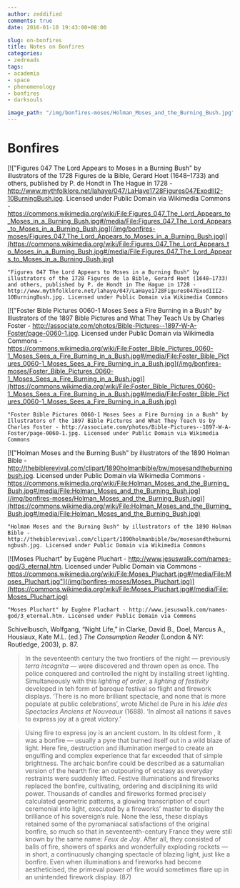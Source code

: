 ```yaml
---
author: zeddified
comments: true
date: 2016-01-10 19:43:00+08:00

slug: on-bonfires
title: Notes on Bonfires
categories:
- zedreads
tags:
- academia
- space
- phenomenology
- bonfires
- darksouls

image_path: "/img/bonfires-moses/Holman_Moses_and_the_Burning_Bush.jpg"
---
```


# Bonfires

[!["Figures 047 The Lord Appears to Moses in a Burning Bush" by illustrators of the 1728 Figures de la Bible, Gerard Hoet (1648–1733) and others, published by P. de Hondt in The Hague in 1728 - http://www.mythfolklore.net/lahaye/047/LaHaye1728Figures047ExodIII2-10BurningBush.jpg. Licensed under Public Domain via Wikimedia Commons - https://commons.wikimedia.org/wiki/File:Figures_047_The_Lord_Appears_to_Moses_in_a_Burning_Bush.jpg#/media/File:Figures_047_The_Lord_Appears_to_Moses_in_a_Burning_Bush.jpg](/img/bonfires-moses/Figures_047_The_Lord_Appears_to_Moses_in_a_Burning_Bush.jpg)](https://commons.wikimedia.org/wiki/File:Figures_047_The_Lord_Appears_to_Moses_in_a_Burning_Bush.jpg#/media/File:Figures_047_The_Lord_Appears_to_Moses_in_a_Burning_Bush.jpg)

``"Figures 047 The Lord Appears to Moses in a Burning Bush" by illustrators of the 1728 Figures de la Bible, Gerard Hoet (1648–1733) and others, published by P. de Hondt in The Hague in 1728 - http://www.mythfolklore.net/lahaye/047/LaHaye1728Figures047ExodIII2-10BurningBush.jpg. Licensed under Public Domain via Wikimedia Commons``

[!["Foster Bible Pictures 0060-1 Moses Sees a Fire Burning in a Bush" by Illustrators of the 1897 Bible Pictures and What They Teach Us by Charles Foster - http://associate.com/photos/Bible-Pictures--1897-W-A-Foster/page-0060-1.jpg. Licensed under Public Domain via Wikimedia Commons - https://commons.wikimedia.org/wiki/File:Foster_Bible_Pictures_0060-1_Moses_Sees_a_Fire_Burning_in_a_Bush.jpg#/media/File:Foster_Bible_Pictures_0060-1_Moses_Sees_a_Fire_Burning_in_a_Bush.jpg](/img/bonfires-moses/Foster_Bible_Pictures_0060-1_Moses_Sees_a_Fire_Burning_in_a_Bush.jpg)](https://commons.wikimedia.org/wiki/File:Foster_Bible_Pictures_0060-1_Moses_Sees_a_Fire_Burning_in_a_Bush.jpg#/media/File:Foster_Bible_Pictures_0060-1_Moses_Sees_a_Fire_Burning_in_a_Bush.jpg)

`"Foster Bible Pictures 0060-1 Moses Sees a Fire Burning in a Bush" by Illustrators of the 1897 Bible Pictures and What They Teach Us by Charles Foster - http://associate.com/photos/Bible-Pictures--1897-W-A-Foster/page-0060-1.jpg. Licensed under Public Domain via Wikimedia Commons`

[!["Holman Moses and the Burning Bush" by illustrators of the 1890 Holman Bible - http://thebiblerevival.com/clipart/1890holmanbible/bw/mosesandtheburningbush.jpg. Licensed under Public Domain via Wikimedia Commons - https://commons.wikimedia.org/wiki/File:Holman_Moses_and_the_Burning_Bush.jpg#/media/File:Holman_Moses_and_the_Burning_Bush.jpg](/img/bonfires-moses/Holman_Moses_and_the_Burning_Bush.jpg)](https://commons.wikimedia.org/wiki/File:Holman_Moses_and_the_Burning_Bush.jpg#/media/File:Holman_Moses_and_the_Burning_Bush.jpg)

`"Holman Moses and the Burning Bush" by illustrators of the 1890 Holman Bible - http://thebiblerevival.com/clipart/1890holmanbible/bw/mosesandtheburningbush.jpg. Licensed under Public Domain via Wikimedia Commons`

[![Moses Pluchart" by Eugène Pluchart - http://www.jesuswalk.com/names-god/3_eternal.htm. Licensed under Public Domain via Commons - https://commons.wikimedia.org/wiki/File:Moses_Pluchart.jpg#/media/File:Moses_Pluchart.jpg"](/img/bonfires-moses/Moses_Pluchart.jpg)](https://commons.wikimedia.org/wiki/File:Moses_Pluchart.jpg#/media/File:Moses_Pluchart.jpg)

`"Moses Pluchart" by Eugène Pluchart - http://www.jesuswalk.com/names-god/3_eternal.htm. Licensed under Public Domain via Commons`

Schivelbusch, Wolfgang, “Night Life,” in Clarke, David B., Doel, Marcus A., Housiaux, Kate M.L. (ed.) _The Consumption Reader_ (London & NY: Routledge, 2003), p. 87.

> In the seventeenth century the two frontiers of the night — previously _terra incognita_ — were discovered and thrown open as once. The police conquered and controlled the night by installing street lighting. Simultaneously with this _lighting of order_, a _lighting of festivity_ developed in teh form of baroque festival so flight and firework displays. ‘There is no more brilliant spectacle, and none that is more populate at public celebrations’, wrote Michel de Pure in his _Idée des Spectacles Anciens et Nouveaux_ (1688). ‘In almost all nations it saves to express joy at a great victory.’

> Using fire to express joy is an ancient custom. In its oldest form , it was a bonfire — usually a pyre that burned itself out in a wild blaze of light. Here fire, destruction and illumination merged to create an engulfing and complex experience that far exceeded that of simple brightness. The archaic bonfire could be described as a saturnalian version of the hearth fire: an outpouring of ecstasy as everyday restraints were suddenly lifted. Festive illuminations and fireworks replaced the bonfire, cultivating, ordering and disciplining its wild power. Thousands of candles and fireworks formed precisely calculated geometric patterns, a glowing transcription of court ceremonial into light, executed by a fireworks’ master to display the brilliance of his sovereign’s rule. None the less, these displays retained some of the pyromaniacal satisfactions of the original bonfire, so much so that in seventeenth-century France they were still known by the same name: _Feux de Joy_. After all, they consisted of balls of fire, showers of sparks and wonderfully exploding rockets — in short, a continuously changing spectacle of blazing light, just like a bonfire. Even when illuminations and fireworks had become aestheticised, the primeval power of fire would sometimes flare up in an unintended firework display. (87)